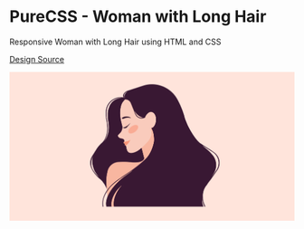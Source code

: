 # PureCSS - Woman with Long Hair

Responsive Woman with Long Hair using HTML and CSS

[Design Source](https://www.freepik.com/premium-vector/portrait-beautiful-young-woman_22780566.htm)

<div align="center">
   <img src="screenshot.png" width="800" />
</div
